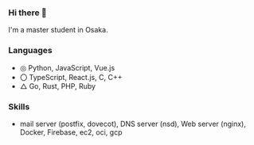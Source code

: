 ### Hi there 👋
I'm a master student in Osaka.

### Languages
- ◎ Python, JavaScript, Vue.js
- 〇 TypeScript, React.js, C, C++
- △ Go, Rust, PHP, Ruby

 ### Skills
- mail server (postfix, dovecot), DNS server (nsd), Web server (nginx), Docker, Firebase, ec2, oci, gcp 

<!---
![GitHub Stats Card](https://github-readme-stats.vercel.app/api?username=vinyl-umbrella&count_private=true&show_icons=true&theme=vue)
--->
